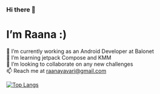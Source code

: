 ### Hi there 👋
# I’m Raana :)



🔭 I’m currently working as an Android Developer at Balonet  <br />
🌱 I’m learning jetpack Compose and KMM  <br />
👯 I’m looking to collaborate on any new challenges <br />
📫  Reach me at raanayavari@gmail.com <br />

[![Top Langs](https://github-readme-stats.vercel.app/api/top-langs/?username=raanaYavari&theme=cobalt&show_icons=true)]()
<!--
**raanaYavari/raanaYavari** is a ✨ _special_ ✨ repository because its `README.md` (this file) appears on your GitHub profile.

Here are some ideas to get you started:

 
- 
- 🤔 I’m looking for help with ...
- 💬 Ask me about ...
- 😄 Pronouns: ...
- ⚡ Fun fact: ...
-->
